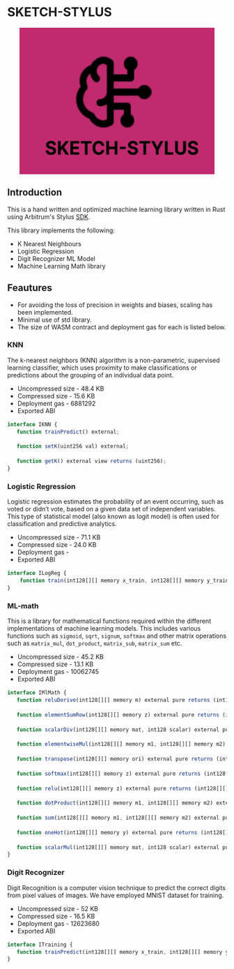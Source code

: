 # SKETCH-STYLUS

<img src="public/Untitled-5_page-0001.jpg" alt="logo" width="448" height="336" style="display:block;margin:0 auto">

## Introduction

This is a hand written and optimized machine learning library written in Rust using Arbitrum's Stylus [SDK](https://docs.arbitrum.io/stylus/stylus-quickstart).

This library implements the following:

- K Nearest Neighbours
- Logistic Regression
- Digit Recognizer ML Model
- Machine Learning Math library

## Feautures

- For avoiding the loss of precision in weights and biases, scaling has been implemented.
- Minimal use of std library.
- The size of WASM contract and deployment gas for each is listed below.

### KNN

The k-nearest neighbors (KNN) algorithm is a non-parametric, supervised learning classifier, which uses proximity to make classifications or predictions about the grouping of an individual data point.

- Uncompressed size - 48.4 KB
- Compressed size - 15.6 KB
- Deployment gas - 6881292
- Exported ABI

```javascript
interface IKNN {
   function trainPredict() external;

   function setK(uint256 val) external;

   function getK() external view returns (uint256);
}
```

### Logistic Regression

Logistic regression estimates the probability of an event occurring, such as voted or didn’t vote, based on a given data set of independent variables. This type of statistical model (also known as logit model) is often used for classification and predictive analytics.

- Uncompressed size - 71.1 KB
- Compressed size - 24.0 KB
- Deployment gas -
- Exported ABI

```javascript
interface ILogReg {
    function train(int128[][] memory x_train, int128[][] memory y_train, uint128 iterations, int128 lr) external returns (bool);
}
```

### ML-math

This is a library for mathematical functions required within the different implementations of machine learning models. This includes various functions such as `sigmoid`, `sqrt`, `signum`, `softmax` and other matrix operations such as `matrix_mul`, `dot_product`, `matrix_sub`, `matrix_sum` etc.

- Uncompressed size - 45.2 KB
- Compressed size - 13.1 KB
- Deployment gas - 10062745
- Exported ABI

```javascript
interface IMlMath {
   function reluDerive(int128[][] memory m) external pure returns (int128[][] memory);

   function elementSumRow(int128[][] memory z) external pure returns (int128[][] memory);

   function scalarDiv(int128[][] memory mat, int128 scalar) external pure returns (int128[][] memory);

   function elementwiseMul(int128[][] memory m1, int128[][] memory m2) external pure returns (int128[][] memory);

   function transpose(int128[][] memory ori) external pure returns (int128[][] memory);

   function softmax(int128[][] memory z) external pure returns (int128[][] memory);

   function relu(int128[][] memory z) external pure returns (int128[][] memory);

   function dotProduct(int128[][] memory m1, int128[][] memory m2) external pure returns (int128[][] memory);

   function sum(int128[][] memory m1, int128[][] memory m2) external pure returns (int128[][] memory);

   function oneHot(int128[][] memory y) external pure returns (int128[][] memory);

   function scalarMul(int128[][] memory mat, int128 scalar) external pure returns (int128[][] memory);
}
```

### Digit Recognizer

Digit Recognition is a computer vision technique to predict the correct digits from pixel values of images. We have employed MNIST dataset for training.

- Uncompressed size - 52 KB
- Compressed size - 16.5 KB
- Deployment gas - 12623680
- Exported ABI

```javascript
interface ITraining {
   function trainPredict(int128[][] memory x_train, int128[][] memory y_train) external returns (bool);
}
```
